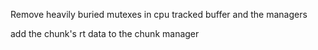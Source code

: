 Remove heavily buried mutexes in cpu tracked buffer and the managers

add the chunk's rt data to the chunk manager